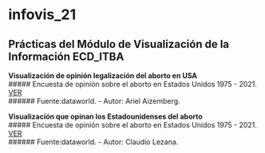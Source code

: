 
# infovis_21

## Prácticas del Módulo de Visualización de la Información ECD_ITBA


**Visualización de opinión legalización del aborto en USA**  
    ##### Encuesta de opinión sobre el aborto en Estados Unidos 1975 - 2021.  [VER](https://cdlezana.github.io/infovis_21/mom2021_w36.html)  
    ###### Fuente:dataworld. - Autor: Ariel Aizemberg.
    
**Visualización que opinan los Estadounidenses del aborto**  
    ##### Encuesta de opinión sobre el aborto en Estados Unidos 1975 - 2021.  [VER](https://cdlezana.github.io/infovis_21/mom_w36_2021cl.html)  
    ###### Fuente:dataworld. - Autor: Claudio Lezana.    
